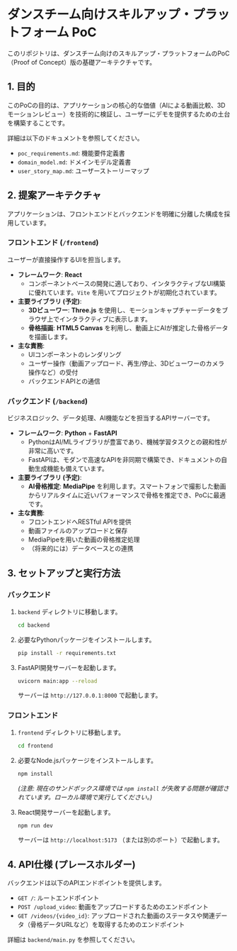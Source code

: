 # ダンスチーム向けスキルアップ・プラットフォーム PoC

このリポジトリは、ダンスチーム向けのスキルアップ・プラットフォームのPoC（Proof of Concept）版の基礎アーキテクチャです。

## 1. 目的

このPoCの目的は、アプリケーションの核心的な価値（AIによる動画比較、3Dモーションレビュー）を技術的に検証し、ユーザーにデモを提供するための土台を構築することです。

詳細は以下のドキュメントを参照してください。
- `poc_requirements.md`: 機能要件定義書
- `domain_model.md`: ドメインモデル定義書
- `user_story_map.md`: ユーザーストーリーマップ

## 2. 提案アーキテクチャ

アプリケーションは、フロントエンドとバックエンドを明確に分離した構成を採用しています。

### フロントエンド (`/frontend`)

ユーザーが直接操作するUIを担当します。

- **フレームワーク**: **React**
  - コンポーネントベースの開発に適しており、インタラクティブなUI構築に優れています。`Vite` を用いてプロジェクトが初期化されています。
- **主要ライブラリ (予定)**:
  - **3Dビューワー**: **Three.js** を使用し、モーションキャプチャーデータをブラウザ上でインタラクティブに表示します。
  - **骨格描画**: **HTML5 Canvas** を利用し、動画上にAIが推定した骨格データを描画します。
- **主な責務**:
  - UIコンポーネントのレンダリング
  - ユーザー操作（動画アップロード、再生/停止、3Dビューワーのカメラ操作など）の受付
  - バックエンドAPIとの通信

### バックエンド (`/backend`)

ビジネスロジック、データ処理、AI機能などを担当するAPIサーバーです。

- **フレームワーク**: **Python** + **FastAPI**
  - PythonはAI/MLライブラリが豊富であり、機械学習タスクとの親和性が非常に高いです。
  - FastAPIは、モダンで高速なAPIを非同期で構築でき、ドキュメントの自動生成機能も備えています。
- **主要ライブラリ (予定)**:
  - **AI骨格推定**: **MediaPipe** を利用します。スマートフォンで撮影した動画からリアルタイムに近いパフォーマンスで骨格を推定でき、PoCに最適です。
- **主な責務**:
  - フロントエンドへRESTful APIを提供
  - 動画ファイルのアップロードと保存
  - MediaPipeを用いた動画の骨格推定処理
  - （将来的には）データベースとの連携

## 3. セットアップと実行方法

### バックエンド

1.  `backend` ディレクトリに移動します。
    ```bash
    cd backend
    ```
2.  必要なPythonパッケージをインストールします。
    ```bash
    pip install -r requirements.txt
    ```
3.  FastAPI開発サーバーを起動します。
    ```bash
    uvicorn main:app --reload
    ```
    サーバーは `http://127.0.0.1:8000` で起動します。

### フロントエンド

1.  `frontend` ディレクトリに移動します。
    ```bash
    cd frontend
    ```
2.  必要なNode.jsパッケージをインストールします。
    ```bash
    npm install
    ```
    *(注意: 現在のサンドボックス環境では `npm install` が失敗する問題が確認されています。ローカル環境で実行してください。)*

3.  React開発サーバーを起動します。
    ```bash
    npm run dev
    ```
    サーバーは `http://localhost:5173` （または別のポート）で起動します。

## 4. API仕様 (プレースホルダー)

バックエンドは以下のAPIエンドポイントを提供します。

- `GET /`: ルートエンドポイント
- `POST /upload_video`: 動画をアップロードするためのエンドポイント
- `GET /videos/{video_id}`: アップロードされた動画のステータスや関連データ（骨格データURLなど）を取得するためのエンドポイント

詳細は `backend/main.py` を参照してください。
